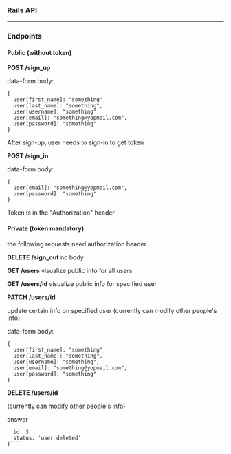 ### Rails API


* * *
### Endpoints

#### Public (without token)
**POST /sign_up**

data-form body:
```
{
  user[first_name]: "something",
  user[last_name]: "something",
  user[username]: "something",
  user[email]: "something@yopmail.com",
  user[password]: "something"
}
```

After sign-up, user needs to sign-in to get token


**POST /sign_in**

data-form body:
```
{
  user[email]: "something@yopmail.com",
  user[password]: "something"
}
```
Token is in the "Authorization" header

#### Private (token mandatory)

the following requests need authorization header

**DELETE /sign_out**
no body

**GET /users**
visualize public info for all users

**GET /users/id**
visualize public info for specified user

**PATCH /users/id**

update certain info on specified user (currently can modify other people's info)

data-form body:
```
{
  user[first_name]: "something",
  user[last_name]: "something",
  user[username]: "something",
  user[email]: "something@yopmail.com",
  user[password]: "something"
}
```

**DELETE /users/id**

(currently can modify other people's info)

answer 
```{
  id: 3
  status: 'user deleted'
}```